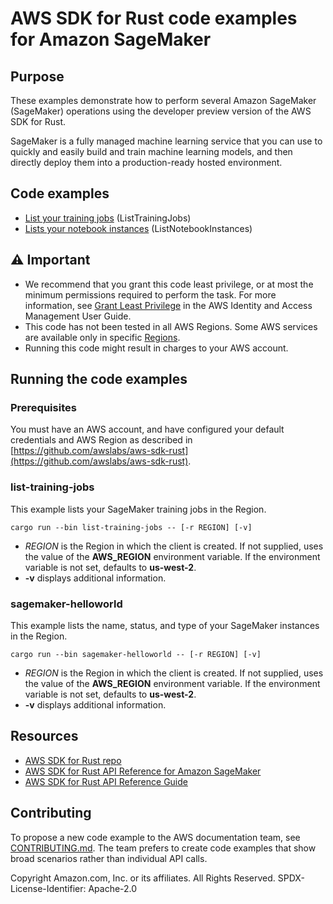 # AWS SDK for Rust code examples for Amazon SageMaker

## Purpose

These examples demonstrate how to perform several Amazon SageMaker (SageMaker) operations using the developer preview version of the AWS SDK for Rust.

SageMaker is a fully managed machine learning service that you can use to quickly and easily build and train machine learning models, and then directly deploy them into a production-ready hosted environment.

## Code examples

- [List your training jobs](src/bin/list-training-jobs.rs) (ListTrainingJobs)
- [Lists your notebook instances](src/bin/sagemaker-helloworld.rs) (ListNotebookInstances)
 
## ⚠ Important

- We recommend that you grant this code least privilege, 
  or at most the minimum permissions required to perform the task.
  For more information, see
  [Grant Least Privilege](https://docs.aws.amazon.com/IAM/latest/UserGuide/best-practices.html#grant-least-privilege)
  in the AWS Identity and Access Management User Guide.
- This code has not been tested in all AWS Regions.
  Some AWS services are available only in specific
  [Regions](https://aws.amazon.com/about-aws/global-infrastructure/regional-product-services).
- Running this code might result in charges to your AWS account.

## Running the code examples

### Prerequisites

You must have an AWS account, and have configured your default credentials and AWS Region as described in [https://github.com/awslabs/aws-sdk-rust](https://github.com/awslabs/aws-sdk-rust).

### list-training-jobs

This example lists your SageMaker training jobs in the Region.

`cargo run --bin list-training-jobs -- [-r REGION] [-v]`

- _REGION_ is the Region in which the client is created.
  If not supplied, uses the value of the __AWS_REGION__ environment variable.
  If the environment variable is not set, defaults to __us-west-2__.
- __-v__ displays additional information.

### sagemaker-helloworld

This example lists the name, status, and type of your SageMaker instances in the Region.

`cargo run --bin sagemaker-helloworld -- [-r REGION] [-v]`

- _REGION_ is the Region in which the client is created.
  If not supplied, uses the value of the __AWS_REGION__ environment variable.
  If the environment variable is not set, defaults to __us-west-2__.
- __-v__ displays additional information.

## Resources

- [AWS SDK for Rust repo](https://github.com/awslabs/aws-sdk-rust)
- [AWS SDK for Rust API Reference for Amazon SageMaker](https://docs.rs/aws-sdk-sagemaker)
- [AWS SDK for Rust API Reference Guide](https://awslabs.github.io/aws-sdk-rust/aws_sdk_config/index.html) 

## Contributing

To propose a new code example to the AWS documentation team, 
see [CONTRIBUTING.md](https://github.com/awsdocs/aws-doc-sdk-examples/blob/master/CONTRIBUTING.md). 
The team prefers to create code examples that show broad scenarios rather than individual API calls.

Copyright Amazon.com, Inc. or its affiliates. All Rights Reserved. SPDX-License-Identifier: Apache-2.0
